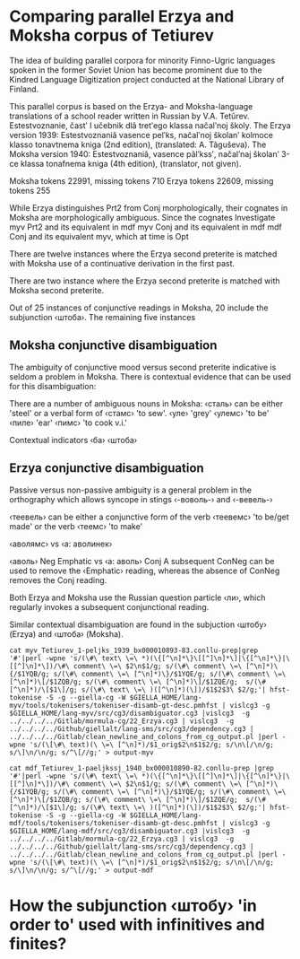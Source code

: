 # Comparing parallel Erzya and Moksha corpus of Tetiurev

The idea of building parallel corpora for minority Finno-Ugric languages spoken in the former Soviet Union has become prominent due to the Kindred Language Digitization project conducted at the National Library of Finland.

This parallel corpus is based on the Erzya- and Moksha-language translations of a school reader written in Russian by V.A. Tetûrev. Estestvoznanie, častʹ I učebnik dlâ tretʹego klassa načalʹnoj školy.
The Erzya version 1939: Estestvoznaniâ vasence pelʹks, načalʹnoj školanʹ kolmoce klasso tonavtnema kniga (2nd edition), (translated: A. Tâguševa).
The Moksha version 1940: Estestvoznaniâ, vasence pâlʹkssʹ, načalʹnaj školanʹ 3-ce klassa tonafnema kniga (4th edition), (translator, not given).

Moksha tokens 22991, missing tokens 710
Erzya tokens 22609, missing tokens 255

While Erzya distinguishes Prt2 from Conj morphologically, their cognates in Moksha are morphologically ambiguous.
Since the cognates
Investigate myv Prt2 and its equivalent in mdf
myv Conj and its equivalent in mdf
mdf Conj and its equivalent myv, which at time is Opt

There are twelve instances where the Erzya second preterite is matched with Moksha use of a continuative derivation in the first past.

There are two instance where the Erzya second preterite is matched with Moksha second preterite.

Out of 25 instances of conjunctive readings in Moksha, 20 include the subjunction ‹штоба›.
The remaining five instances 

## Moksha conjunctive disambiguation

The ambiguity of conjunctive mood versus second preterite indicative is seldom a problem in Moksha. There is contextual evidence that can be used for this disambiguation:


There are a number of ambiguous nouns in Moksha:
‹сталь› can be either 'steel' or a verbal form of ‹стамс› 'to sew'.
‹уле› 'grey' ‹улемс› 'to be'
‹пиле› 'ear' ‹пимс› 'to cook v.i.'

Contextual indicators
‹ба› ‹штоба›

## Erzya conjunctive disambiguation

Passive versus non-passive ambiguity is a general problem in the orthography which allows syncope in stings ‹-воволь-› and ‹-вевель-›

‹теевель› can be either a conjunctive form of the verb ‹теевемс› 'to be/get made' or the verb ‹теемс› 'to make'

‹аволямс› vs ‹а: аволинек›

‹аволь› Neg Emphatic vs ‹а: аволь› Conj
A subsequent ConNeg can be used to remove the ‹Emphatic› reading, whereas the absence of ConNeg removes the Conj reading.

Both Erzya and Moksha use the Russian question particle ‹ли›, which regularly invokes a subsequent conjunctional reading.

Similar contextual disambiguation are found in the subjuction ‹штобу› (Erzya) and ‹штоба› (Moksha).


```
cat myv_Tetiurev_1-peljks_1939_bx000010893-83.conllu-prep|grep '#'|perl -wpne 's/(\#\ text\ \=\ *)(\{[^\n]*\}\[[^]\n]*\]|\{[^\n]*\}|\[[^]\n]*\])/\#\ comment\ \=\ $2\n$1/g; s/(\#\ comment\ \=\ [^\n]*)\{/$1YQB/g; s/(\#\ comment\ \=\ [^\n]*)\}/$1YQE/g; s/(\#\ comment\ \=\ [^\n]*)\[/$1ZQB/g; s/(\#\ comment\ \=\ [^\n]*)\]/$1ZQE/g;  s/(\#[^\n]*)/\[$1\]/g; s/(\#\ text\ \=\ )([^\n]*)(\])/$1$2$3\ $2/g;'| hfst-tokenise -S -g --giella-cg -W $GIELLA_HOME/lang-myv/tools/tokenisers/tokeniser-disamb-gt-desc.pmhfst | vislcg3 -g $GIELLA_HOME/lang-myv/src/cg3/disambiguator.cg3 |vislcg3  -g ../../../../Gitlab/mormula-cg/22_Erzya.cg3 | vislcg3  -g ../../../../Github/giellalt/lang-sms/src/cg3/dependency.cg3 | ../../../../Gitlab/clean_newline_and_colons_from_cg_output.pl |perl -wpne 's/(\[\#\ text)(\ \=\ [^\n]*)/$1_orig$2\n$1$2/g; s/\n\[/\n/g; s/\]\n/\n/g; s/^\[//g;' > output-myv
```

```
cat mdf_Tetiurev_1-paeljkssj_1940_bx000010890-82.conllu-prep |grep '#'|perl -wpne 's/(\#\ text\ \=\ *)(\{[^\n]*\}\[[^]\n]*\]|\{[^\n]*\}|\[[^]\n]*\])/\#\ comment\ \=\ $2\n$1/g; s/(\#\ comment\ \=\ [^\n]*)\{/$1YQB/g; s/(\#\ comment\ \=\ [^\n]*)\}/$1YQE/g; s/(\#\ comment\ \=\ [^\n]*)\[/$1ZQB/g; s/(\#\ comment\ \=\ [^\n]*)\]/$1ZQE/g;  s/(\#[^\n]*)/\[$1\]/g; s/(\#\ text\ \=\ )([^\n]*)(\])/$1$2$3\ $2/g;'| hfst-tokenise -S -g --giella-cg -W $GIELLA_HOME/lang-mdf/tools/tokenisers/tokeniser-disamb-gt-desc.pmhfst | vislcg3 -g $GIELLA_HOME/lang-mdf/src/cg3/disambiguator.cg3 |vislcg3  -g ../../../../Gitlab/mormula-cg/22_Erzya.cg3 | vislcg3  -g ../../../../Github/giellalt/lang-sms/src/cg3/dependency.cg3 | ../../../../Gitlab/clean_newline_and_colons_from_cg_output.pl |perl -wpne 's/(\[\#\ text)(\ \=\ [^\n]*)/$1_orig$2\n$1$2/g; s/\n\[/\n/g; s/\]\n/\n/g; s/^\[//g;' > output-mdf
```

# How the subjunction ‹штобу› 'in order to' used with infinitives and finites?